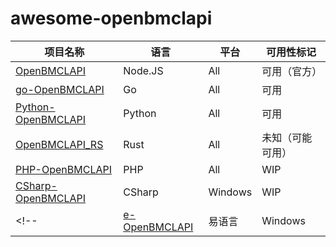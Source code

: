 # awesome-openbmclapi

| 项目名称 | 语言 | 平台 | 可用性标记 |
|---|---|---|---|
| [OpenBMCLAPI](https://github.com/bangbang93/openbmclapi) | Node.JS | All | 可用（官方） |
| [go-OpenBMCLAPI](https://github.com/LiterMC/go-openbmclapi) | Go | All | 可用 |
| [Python-OpenBMCLAPI](https://github.com/TTB-Network/python-openbmclapi) | Python | All | 可用 |
| [OpenBMCLAPI_RS](https://github.com/HWServer/openbmclapi_rs) | Rust | All | 未知（可能可用） |
| [PHP-OpenBMCLAPI](https://github.com/Mxmilu666/php-openbmclapi) | PHP | All | WIP |
| [CSharp-OpenBMCLAPI](https://github.com/SALTWOOD/CSharp-OpenBMCLAPI) | CSharp | Windows | WIP |
<!-- | [e-OpenBMCLAPI](https://github.com/kndxhz/e-openbmclapi) | 易语言 | Windows | WIP |  (Uncomment it when it has actual code)-->

